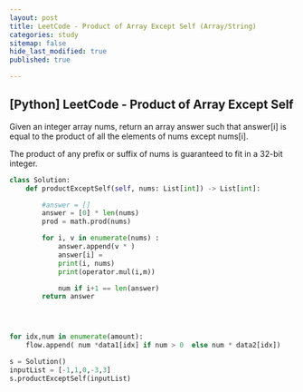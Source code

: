 ```yaml
---
layout: post
title: LeetCode - Product of Array Except Self (Array/String)
categories: study
sitemap: false
hide_last_modified: true
published: true

---
```


## [Python] LeetCode - Product of Array Except Self

Given an integer array nums, return an array answer such that answer[i] is equal to the product of all the elements of nums except nums[i].

The product of any prefix or suffix of nums is guaranteed to fit in a 32-bit integer.

~~~python
class Solution:
    def productExceptSelf(self, nums: List[int]) -> List[int]:

        #answer = []
        answer = [0] * len(nums)
        prod = math.prod(nums)

        for i, v in enumerate(nums) :
            answer.append(v * )
            answer[i] = 
            print(i, nums)
            print(operator.mul(i,m))

            num if i+1 == len(answer)
        return answer




for idx,num in enumerate(amount):
    flow.append( num *data1[idx] if num > 0  else num * data2[idx])

s = Solution()
inputList = [-1,1,0,-3,3]
s.productExceptSelf(inputList)           
        
~~~
